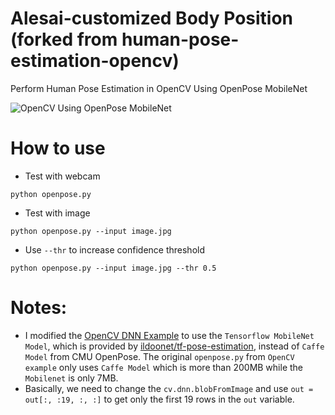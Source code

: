 # Alesai-customized Body Position (forked from human-pose-estimation-opencv)
Perform Human Pose Estimation in OpenCV Using OpenPose MobileNet

![OpenCV Using OpenPose MobileNet](output.JPG)


# How to use

- Test with webcam

```
python openpose.py
```

- Test with image
```
python openpose.py --input image.jpg
```

- Use `--thr` to increase confidence threshold

```
python openpose.py --input image.jpg --thr 0.5
```

# Notes:
- I modified the [OpenCV DNN Example](https://github.com/opencv/opencv/blob/master/samples/dnn/openpose.py) to use the `Tensorflow MobileNet Model`, which is provided by [ildoonet/tf-pose-estimation](https://github.com/ildoonet/tf-pose-estimation/tree/master/models/graph/mobilenet_thin), instead of `Caffe Model` from CMU OpenPose. The original `openpose.py` from `OpenCV example` only uses `Caffe Model` which is more than 200MB while the `Mobilenet` is only 7MB.
- Basically, we need to change the `cv.dnn.blobFromImage` and use `out = out[:, :19, :, :]` to get only the first 19 rows in the `out` variable.